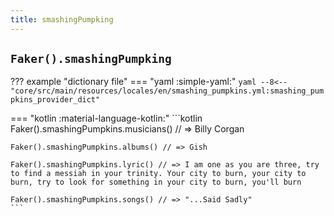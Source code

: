 ```yaml
---
title: smashingPumpking
---
```


## `Faker().smashingPumpking`

??? example "dictionary file"
    === "yaml :simple-yaml:"
        ```yaml
        --8<-- "core/src/main/resources/locales/en/smashing_pumpkins.yml:smashing_pumpkins_provider_dict"
        ```

=== "kotlin :material-language-kotlin:"
    ```kotlin
    Faker().smashingPumpkins.musicians() // => Billy Corgan

    Faker().smashingPumpkins.albums() // => Gish

    Faker().smashingPumpkins.lyric() // => I am one as you are three, try to find a messiah in your trinity. Your city to burn, your city to burn, try to look for something in your city to burn, you'll burn

    Faker().smashingPumpkins.songs() // => "...Said Sadly"
    ```
